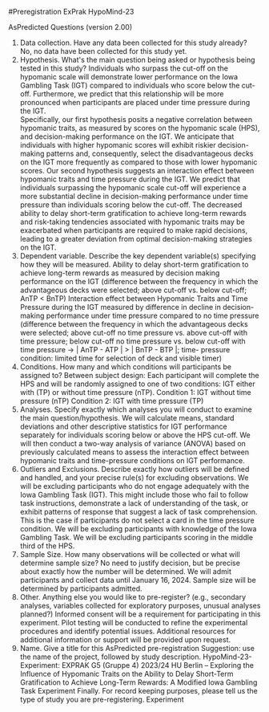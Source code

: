 #Preregistration ExPrak HypoMind-23  

AsPredicted Questions (version 2.00) 
 
1) Data collection. Have any data been collected for this study already?  
No, no data have been collected for this study yet. 
2) Hypothesis. What's the main question being asked or hypothesis being 
tested in this study? 
Individuals who surpass the cut-off on the hypomanic scale will demonstrate lower 
performance on the Iowa Gambling Task (IGT) compared to individuals who score below the 
cut-off. Furthermore, we predict that this relationship will be more pronounced when 
participants are placed under time pressure during the IGT.  
Specifically, our first hypothesis posits a negative correlation between hypomanic traits, as 
measured by scores on the hypomanic scale (HPS), and decision-making performance on the 
IGT. We anticipate that individuals with higher hypomanic scores will exhibit riskier decision-
making patterns and, consequently, select the disadvantageous decks on the IGT more 
frequently as compared to those with lower hypomanic scores. 
Our second hypothesis suggests an interaction effect between hypomanic traits and time 
pressure during the IGT. We predict that individuals surpassing the hypomanic scale cut-off 
will experience a more substantial decline in decision-making performance under time 
pressure than individuals scoring below the cut-off. The decreased ability to delay short-term 
gratification to achieve long-term rewards and risk-taking tendencies associated with 
hypomanic traits may be exacerbated when participants are required to make rapid 
decisions, leading to a greater deviation from optimal decision-making strategies on the IGT. 
3) Dependent variable. Describe the key dependent variable(s) specifying 
how they will be measured. 
Ability to delay short-term gratification to achieve long-term rewards as measured by 
decision making performance on the IGT (difference between the frequency in which the 
advantageous decks were selected; above cut-off vs. below cut-off; AnTP < BnTP) 
Interaction effect between Hypomanic Traits and Time Pressure during the IGT measured by 
difference in decline in decision-making performance under time pressure compared to no 
time pressure (difference between the frequency in which the advantageous decks were 
selected; above cut-off no time pressure vs. above cut-off with time pressure; below cut-off no 
time pressure vs. below cut-off with time pressure -> | AnTP - ATP | > | BnTP - BTP |; time-
pressure condition: limited time for selection of deck and visible timer) 
4) Conditions. How many and which conditions will participants be assigned 
to? 
Between subject design: Each participant will complete the HPS and will be randomly 
assigned to one of two conditions: IGT either with (TP) or without time pressure (nTP). 
Condition 1: IGT without time pressure (nTP) 
Condition 2: IGT with time pressure (TP) 
5) Analyses. Specify exactly which analyses you will conduct to examine the 
main question/hypothesis. 
We will calculate means, standard deviations and other descriptive statistics for IGT 
performance separately for individuals scoring below or above the HPS cut-off. We will then 
conduct a two-way analysis of variance (ANOVA) based on previously calculated means to 
assess the interaction effect between hypomanic traits and time-pressure conditions on IGT 
performance.  
6) Outliers and Exclusions. Describe exactly how outliers will be defined and 
handled, and your precise rule(s) for excluding observations. 
We will be excluding participants who do not engage adequately with the Iowa Gambling Task 
(IGT). This might include those who fail to follow task instructions, demonstrate a lack of 
understanding of the task, or exhibit patterns of response that suggest a lack of task 
comprehension. This is the case if participants do not select a card in the time pressure 
condition. 
We will be excluding participants with knowledge of the Iowa Gambling Task. 
We will be excluding participants scoring in the middle third of the HPS. 
7) Sample Size. How many observations will be collected or what will 
determine sample size? No need to justify decision, but be precise about exactly how the number will be determined. 
We will admit participants and collect data until January 16, 2024. Sample size will be 
determined by participants admitted. 
8) Other. Anything else you would like to pre-register?  (e.g., secondary analyses, variables collected for exploratory purposes, unusual analyses planned?) 
Informed consent will be a requirement for participating in this experiment. Pilot testing will 
be conducted to refine the experimental procedures and identify potential issues. Additional 
resources for additional information or support will be provided upon request. 
9) Name. Give a title for this AsPredicted pre-registration  Suggestion: use the name of the project, followed by study description. 
HypoMind-23-Experiment: EXPRAK G5 (Gruppe 4) 2023/24 HU Berlin – Exploring the 
Influence of Hypomanic Traits on the Ability to Delay Short-Term Gratification to Achieve 
Long-Term Rewards: A Modified Iowa Gambling Task Experiment 
Finally. For record keeping purposes, please tell us the type of study you are 
pre-registering. 
Experiment 
